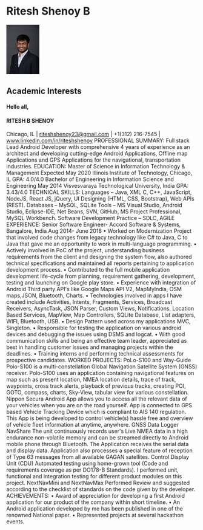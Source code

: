 
#  Ritesh Shenoy B

![Myself](RiteshShenoy.png)

## Academic Interests

#### Hello all, 
#### RITESH B SHENOY
Chicago, IL | riteshshenoy23@gmail.com | +1(312) 216-7545 | www.linkedin.com/in/riteshshenoy
PROFESSIONAL SUMMARY:
Full stack Lead Android Developer with comprehensive 4 years of experience as an architect and developing cutting-edge Android
Applications, Offline map Applications and GPS Applications for the navigational, transportation industries.
EDUCATION:
Master of Science in Information Technology & Management Expected May 2020
Illinois Institute of Technology, Chicago, IL GPA: 4.0/4.0
Bachelor of Engineering in Information Science and Engineering May 2014
Visvesvaraya Technological University, India GPA: 3.43/4.0
TECHNICAL SKILLS:
Languages – Java, XML C, C++, JavaScript, NodeJS, React JS, jQuery, UI Designing (HTML, CSS, Bootstrap), Web APIs (REST).
Databases – MySQL, SQLite
Tools – MS Visual Studio, Android Studio, Eclipse-IDE, Net Beans, SVN, GitHub, MS Project Professional, MySQL Workbench.
Software Development Practice – SDLC, AGILE
EXPERIENCE:
Senior Software Engineer- Accord Software & Systems, Bangalore, India Aug 2014- June 2018
• Worked on Modernization Project that involved code changes from legacy technology like C# to Java, C to Java that gave
me an opportunity to work in multi-language programming.
• Actively involved in PoC of the project, understanding business requirements from the client and designing the system
flow, also authored technical specifications and maintained all reports pertaining to application development process.
• Contributed to the full mobile application development life-cycle from planning, requirement gathering, development,
testing and launching on Google play store.
• Experience with integration of Android Third party API's like Google Maps API V2, MapMyIndia, OSM maps,JSON,
Bluetooth, Charts.
• Technologies involved in apps I have created include Activities, Intents, Fragments, Services, Broadcast Receivers,
AsyncTask, JSON Parser, Custom Views, Notifications, Location Based Services, MapView, Map Controllers, SQLite
Database, List adapters, WIFI, Bluetooth, USB.
• Design Pattern used across my applications MVC, Singleton.
• Responsible for testing the application on various android devices and debugging the issues using DSMS and logcat.
• With good communication skills and being an effective team leader, appreciated as best in handling customer issues and
managing projects within the deadlines.
• Training interns and performing technical assessments for prospective candidates.
WORKED PROJECTS:
PoLo-S100 and Way-Guide
Polo-S100 is a multi-constellation Global Navigation Satellite System (GNSS) receiver. Polo-S100 uses an application containing
navigational features on map such as present location, NMEA location details, trace of track, waypoints, cross track alerts,
playback of previous tracks, creating POI, GOTO, compass, charts, Sky-View, tabular view for various constellation.
Nippon Secura
Android App allows you to access all the relevant data of your vehicles when you are on the road yourself. App is connected to
GPS based Vehicle Tracking Device which is compliant to AIS 140 regulation. This App is being developed to control vehicle(s)
hassle free and overview of vehicle fleet information at anytime, anywhere.
GNSS Data Logger NavShare
The unit continuously records user's Live NMEA data in a high endurance non-volatile memory and can be streamed directly to
Android mobile phone through Bluetooth. The Application receives the serial data and display data. Application also processes a
special feature of reception of Type 63 messages from all available GAGAN satellites.
Control Display Unit (CDU)
Automated testing using home-grown tool (Code and requirements coverage as per DO178-B Standards). I performed unit,
functional and integration testing for different product modules on this project.
NextNavMini and NextNavMax
Performed Review and suggested according to the checklist of standards on the code given by the developer.
ACHIEVEMENTS:
• Award of appreciation for developing a first Android application for our product of the company within short timeline.
• An Android application developed by me has been published in one of the renowned National paper.
• Represented projects at several hackathon events.

